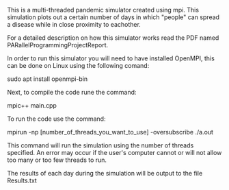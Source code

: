 This is a multi-threaded pandemic simulator created using mpi. This simulation plots out a certain number of days in which "people"
can spread a disease while in close proximity to eachother.

For a detailed description on how this simulator works read the PDF named PARallelProgrammingProjectReport.

In order to run this simulator you will need to have installed OpenMPI, this can be done on Linux using the following comand:

sudo apt install openmpi-bin


Next, to compile the code rune the command:

mpic++ main.cpp


To run the code use the command:

mpirun -np [number_of_threads_you_want_to_use] -oversubscribe ./a.out

This command will run the simulation using the number of threads specified. An error may occur if the user's computer cannot
or will not allow too many or too few threads to run.

The results of each day during the simulation will be output to the file Results.txt